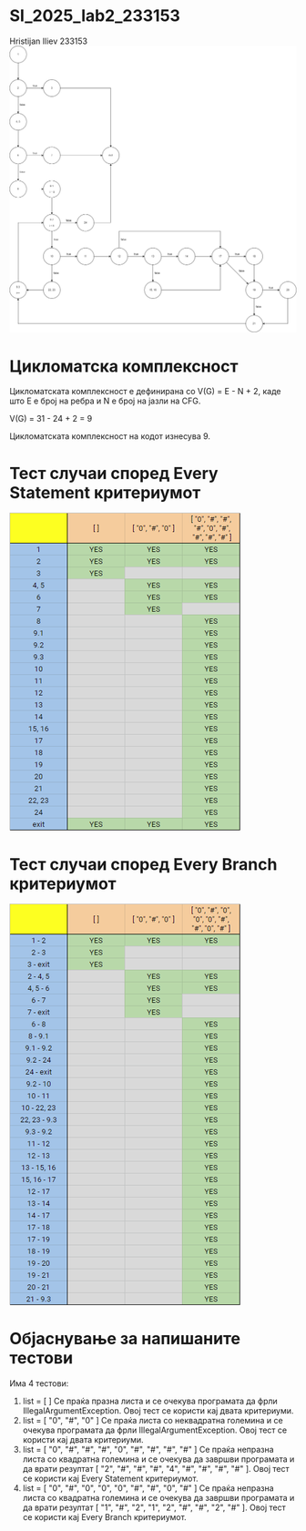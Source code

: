 # SI_2025_lab2_233153
Hristijan Iliev 233153
![CFG](CFG.png)

# Цикломатска комплексност

Цикломатската комплексност е дефинирана со V(G) = E - N + 2, каде што E е број на ребра и N е број на јазли на CFG.

V(G) = 31 - 24 + 2 = 9

Цикломатската комплексност на кодот изнесува 9.


# Тест случаи според Every Statement критериумот

![ES](ES.png)

# Тест случаи според Every Branch критериумот

![EB](EB.png)

# Објаснување за напишаните тестови
Има 4 тестови:

1) list = [ ]
	Се праќа празна листа и се очекува програмата да фрли IllegalArgumentException. Овој тест се користи кај двата критериуми.
2) list = [ "0", "#", "0" ]
	Се праќа листа со неквадратна големина и се очекува програмата да фрли IllegalArgumentException. Овој тест се користи кај двата критериуми.
3) list = [ "0", "#", "#", "#", "0", "#", "#", "#", "#" ]
	Се праќа непразна листа со квадратна големина и се очекува да завршви програмата и да врати резултат [ "2", "#", "#", "#", "4", "#", "#", "#", "#" ]. Овој тест се користи кај Every Statement критериумот.
4) list = [ "0", "#", "0", "0", "0", "#", "#", "0", "#" ]
	Се праќа непразна листа со квадратна големина и се очекува да завршви програмата и да врати резултат [ "1", "#", "2", "1", "2", "#", "#", "2", "#" ]. Овој тест се користи кај Every Branch критериумот.
